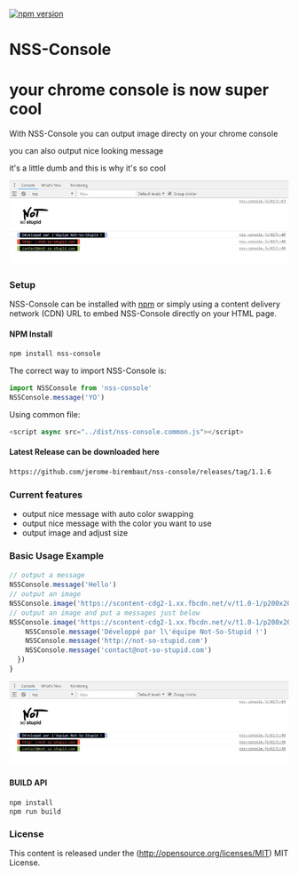 
[![npm version](https://badge.fury.io/js/nss-console.svg)](https://badge.fury.io/js/nss-console)
# NSS-Console
your chrome console is now super cool
=============

With NSS-Console you can output image directy on your chrome console

you can also output nice looking message

it's a little dumb and this is why it's so cool

![NSS-Console demo](https://raw.githubusercontent.com/jerome-birembaut/nss-console/master/assets/demo0.jpg)

### Setup ###


NSS-Console can be installed with [npm](https://docs.npmjs.com/getting-started/what-is-npm) or simply using a content delivery network (CDN) URL to embed NSS-Console directly on your HTML page.

#### NPM Install

```sh
npm install nss-console
```
The correct way to import NSS-Console is:

```js
import NSSConsole from 'nss-console'
NSSConsole.message('YO')
```

Using common file:
```js
<script async src="../dist/nss-console.common.js"></script>
```
#### Latest Release can be downloaded here

```html
https://github.com/jerome-birembaut/nss-console/releases/tag/1.1.6
```

### Current features ###

- output nice message with auto color swapping
- output nice message with the color you want to use
- output image and adjust size

### Basic Usage Example ###

```js
// output a message
NSSConsole.message('Hello')
// output an image
NSSConsole.image('https://scontent-cdg2-1.xx.fbcdn.net/v/t1.0-1/p200x200/35966_149142151763715_7577518_n.jpg?_nc_cat=0&oh=73843ee73938ed97dc52fc91ae4fdcd8&oe=5C3B257A')
// output an image and put a messages just below
NSSConsole.image('https://scontent-cdg2-1.xx.fbcdn.net/v/t1.0-1/p200x200/35966_149142151763715_7577518_n.jpg?_nc_cat=0&oh=73843ee73938ed97dc52fc91ae4fdcd8&oe=5C3B257A', 0.5).then(() => {
    NSSConsole.message('Développé par l\'équipe Not-So-Stupid !')
    NSSConsole.message('http://not-so-stupid.com')
    NSSConsole.message('contact@not-so-stupid.com')
  })
}
```
![NSS-Console demo](https://raw.githubusercontent.com/jerome-birembaut/nss-console/master/assets/demo0.jpg)



#### BUILD API

```
npm install
npm run build
```

### License ###

This content is released under the (http://opensource.org/licenses/MIT) MIT License.
